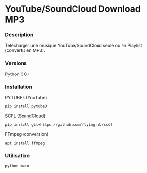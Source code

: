 YouTube/SoundCloud Download MP3
====================
### Description
Télécharger une musique YouTube/SoundCloud seule ou en Playlist (convertis en MP3).

### Versions
Python 3.6+

### Installation
PYTUBE3 (YouTube)
```sh
pip install pytube3
```
SCFL (SoundCloud)
```sh
pip install git+https://github.com/flyingrub/scdl
```
FFmpeg (conversion)
```sh
apt install ffmpeg
```

### Utilisation
```sh
python main
```
